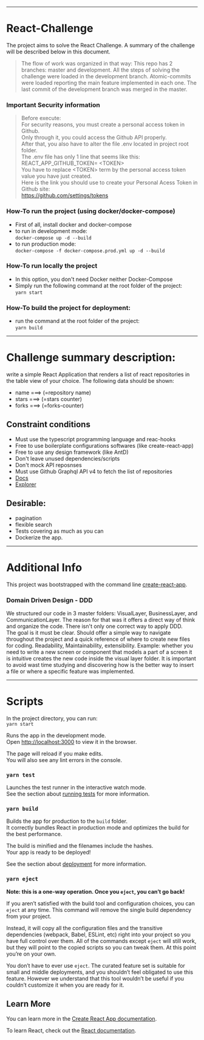 ***
# React-Challenge
The project aims to solve the React Challenge. 
A summary of the challenge will be described below in this document.

>The flow of work was organized in that way:
This repo has 2 branches: master and development.
All the steps of solving the challenge were loaded in the development branch. Atomic-commits were loaded reporting the main feature implemented in each one.
The last commit of the development branch was merged in the master.  

### Important Security information 
>Before execute:  
For security reasons, you must create a personal access token in Github.  
Only through it, you could access the Github API properly.  
After that, you also have to alter the file .env located in project root folder.  
The .env file has only 1 line that seems like this:  
REACT_APP_GITHUB_TOKEN= \<TOKEN\>  
You have to replace \<TOKEN\> term by the personal access token value you have just created.  
Here is the link you should use to create your Personal Acess Token in Github site:  
https://github.com/settings/tokens


### How-To run the project (using docker/docker-compose)
- First of all, install docker and docker-compose
- to run in development mode:  
   `docker-compose up -d --build`
- to run production mode:  
   `docker-compose -f docker-compose.prod.yml up -d --build`

### How-To run locally the project 
- In this option, you don't need Docker neither Docker-Compose
- Simply run the following command at the root folder of the project:  
  `yarn start`

### How-To build the project for deployment: 
- run the command at the root folder of the project:     
  `yarn build`
  
  
    
***    
# Challenge summary description:
write a simple React Application that renders a list of react repositories in the table view of your choice. The following data should be shown:

- name  ===> (=repository name)
- stars ===> (=stars counter)
- forks ===> (=forks-counter)


## Constraint conditions
- Must use the typescript programming language and reac-hooks
- Free to use boilerplate configurations softwares (like create-react-app)
- Free to use any design framework (like AntD)
- Don't leave unused dependencies/scripts
- Don't mock API reposnses
- Must use Github Graphql API v4 to fetch the list of repositories
- [Docs](https://developer.github.com/v4/)
- [Explorer](https://developer.github.com/v4/explorer/)

## Desirable:
- pagination
- flexible search
- Tests covering as much as you can
- Dockerize the app.

***
# Additional Info


This project was bootstrapped with the command line [create-react-app](https://github.com/facebook/create-react-app).  

   
### Domain Driven Design - DDD

We structured our code in 3 master folders: VisualLayer, BusinessLayer, and CommunicationLayer.
The reason for that was it offers a direct way of think and organize the code. There isn't only one correct way to apply DDD.  
The goal is it must be clear. Should offer a simple way to navigate throughout the project and a quick reference of where to create new files for coding.
Readability, Maintainability, extensibility.
Example: whether you need to write a new screen or component that models a part of a screen it is intuitive creates the new code inside the visual layer folder. It is important to avoid wast time studying and discovering how is the better way to insert a file or where a specific feature was implemented.


***
# Scripts

In the project directory, you can run:  
`yarn start`

Runs the app in the development mode.\
Open [http://localhost:3000](http://localhost:3000) to view it in the browser.

The page will reload if you make edits.\
You will also see any lint errors in the console.

### `yarn test`

Launches the test runner in the interactive watch mode.\
See the section about [running tests](https://facebook.github.io/create-react-app/docs/running-tests) for more information.

### `yarn build`

Builds the app for production to the `build` folder.\
It correctly bundles React in production mode and optimizes the build for the best performance.

The build is minified and the filenames include the hashes.\
Your app is ready to be deployed!

See the section about [deployment](https://facebook.github.io/create-react-app/docs/deployment) for more information.

### `yarn eject`

**Note: this is a one-way operation. Once you `eject`, you can’t go back!**

If you aren’t satisfied with the build tool and configuration choices, you can `eject` at any time. This command will remove the single build dependency from your project.

Instead, it will copy all the configuration files and the transitive dependencies (webpack, Babel, ESLint, etc) right into your project so you have full control over them. All of the commands except `eject` will still work, but they will point to the copied scripts so you can tweak them. At this point you’re on your own.

You don’t have to ever use `eject`. The curated feature set is suitable for small and middle deployments, and you shouldn’t feel obligated to use this feature. However we understand that this tool wouldn’t be useful if you couldn’t customize it when you are ready for it.

## Learn More

You can learn more in the [Create React App documentation](https://facebook.github.io/create-react-app/docs/getting-started).

To learn React, check out the [React documentation](https://reactjs.org/).